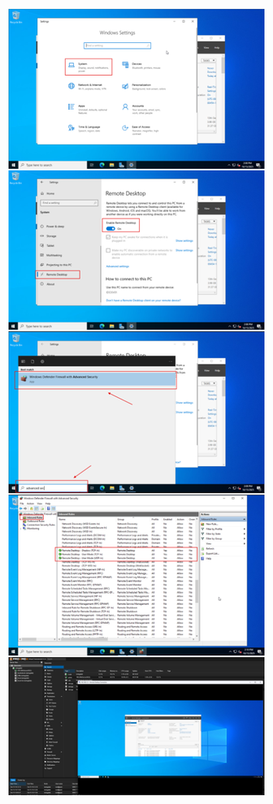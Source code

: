 ![](PNG/README_SS_45.png)
![](PNG/README_SS_46.png)
![](PNG/README_SS_47.png)
![](PNG/SS-10162025.png)
![](PNG/SS-10162025_1.png)
